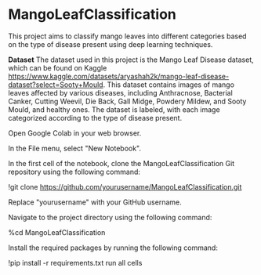 # MangoLeafClassification

This project aims to classify mango leaves into different categories based on the type of disease present using deep learning techniques.

**Dataset**
The dataset used in this project is the Mango Leaf Disease dataset, which can be found on Kaggle https://www.kaggle.com/datasets/aryashah2k/mango-leaf-disease-dataset?select=Sooty+Mould. This dataset contains images of mango leaves affected by various diseases, including Anthracnose, Bacterial Canker, Cutting Weevil, Die Back, Gall Midge, Powdery Mildew, and Sooty Mould, and healthy ones. The dataset is labeled, with each image categorized according to the type of disease present.


Open Google Colab in your web browser.

In the File menu, select "New Notebook".

In the first cell of the notebook, clone the MangoLeafClassification Git repository using the following command:

!git clone https://github.com/yourusername/MangoLeafClassification.git

Replace "yourusername" with your GitHub username.

Navigate to the project directory using the following command:

%cd MangoLeafClassification

Install the required packages by running the following command:

!pip install -r requirements.txt
run all cells
